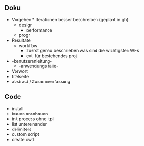 Doku
----

* Vorgehen
        * Iterationen besser beschreiben (geplant in gh)
    * design
        * performance
    * progr
* Resultate
    * workflow
        * zuerst genau beschrieben was sind die wichtigsten WFs
        * evt. für bestehendes proj
* -benutzeranleitung-
    * -anwendungs fälle-
* Vorwort
* titelseite
* abstract / Zusammenfassung


Code
----
* install
* issues anschauen
* init process ohne .tpl
* list untereinander
* delimiters
* custom script
* create cwd
